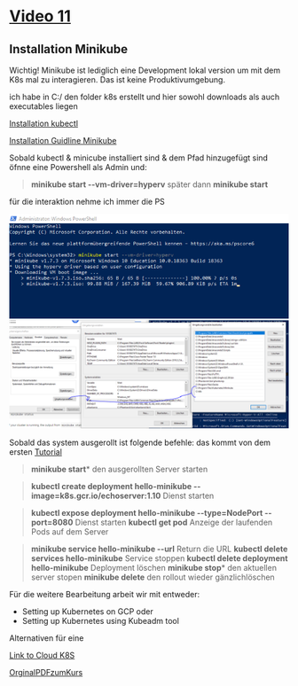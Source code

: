 # [Video 11](https://www.udemy.com/course/learn-kubernetes/learn/lecture/9723304#overview)


## Installation Minikube

Wichtig! Minikube ist lediglich eine Development lokal version um mit dem K8s mal zu interagieren. Das ist keine Produktivumgebung. 

ich habe in C:/ den folder k8s erstellt und hier sowohl downloads als auch executables liegen

[Installation kubectl](https://kubernetes.io/docs/tasks/tools/install-kubectl/#install-kubectl-on-windows)

[Installation Guidline Minikube](https://kubernetes.io/docs/tasks/tools/install-minikube/)

Sobald kubectl & minicube installiert sind & dem Pfad hinzugefügt sind öfnne eine Powershell als Admin und:

>**minikube start --vm-driver=hyperv**
später dann 
>**minikube start**

für die interaktion nehme ich immer die PS

![BeispielImages](./img/2.png)
![BeispielImages](./img/3.png)


Sobald das system ausgerollt ist folgende befehle:
das kommt von dem ersten [Tutorial](https://kubernetes.io/docs/setup/learning-environment/minikube/)

>**minikube start*** 
den ausgerollten Server starten

>**kubectl create deployment hello-minikube --image=k8s.gcr.io/echoserver:1.10**
Dienst starten 

>**kubectl expose deployment hello-minikube --type=NodePort --port=8080** 
Dienst starten
>**kubectl get pod**
Anzeige der laufenden Pods auf dem Server

>**minikube service hello-minikube --url** 
Return die URL
>**kubectl delete services hello-minikube** 
Service stoppen
>**kubectl delete deployment hello-minikube** 
Deployment löschen
>**minikube stop*** 
den aktuellen server stopen
>**minikube delete** 
den rollout wieder gänzlichlöschen


Für die weitere Bearbeitung arbeit wir mit entweder:
* Setting up Kubernetes on GCP
oder
* Setting up Kubernetes using Kubeadm tool




Alternativen für eine 


[Link to Cloud K8S](https://kodekloud.com/p/public-labs?scenario=kubernetes-for-beginners-basiccommands-test)

[OrginalPDFzumKurs](./original.pdf)
<!--![BeispielImages](./img/1.png)-->